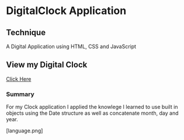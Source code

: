 # DigitalClock Application

## Technique
A Digital Application using HTML, CSS and JavaScript

## View my Digital Clock
[Click Here](https://graceec.github.io/DigitalClock/)

### Summary
For my Clock application I applied the knowlege I learned to use built in objects using the Date structure as well as concatenate month, day and year. 

[language.png]
